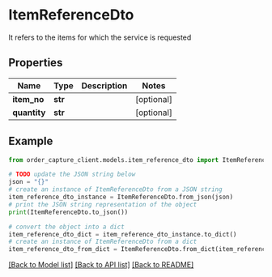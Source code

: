 # ItemReferenceDto

It refers to the items for which the service is requested

## Properties

Name | Type | Description | Notes
------------ | ------------- | ------------- | -------------
**item_no** | **str** |  | [optional] 
**quantity** | **str** |  | [optional] 

## Example

```python
from order_capture_client.models.item_reference_dto import ItemReferenceDto

# TODO update the JSON string below
json = "{}"
# create an instance of ItemReferenceDto from a JSON string
item_reference_dto_instance = ItemReferenceDto.from_json(json)
# print the JSON string representation of the object
print(ItemReferenceDto.to_json())

# convert the object into a dict
item_reference_dto_dict = item_reference_dto_instance.to_dict()
# create an instance of ItemReferenceDto from a dict
item_reference_dto_from_dict = ItemReferenceDto.from_dict(item_reference_dto_dict)
```
[[Back to Model list]](../README.md#documentation-for-models) [[Back to API list]](../README.md#documentation-for-api-endpoints) [[Back to README]](../README.md)



